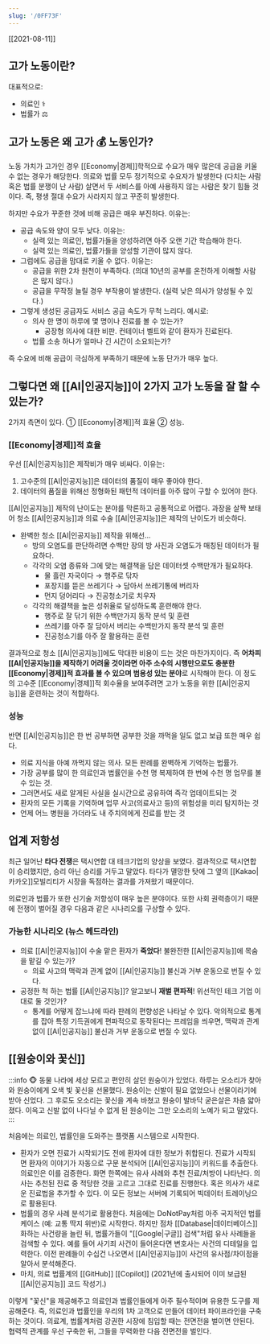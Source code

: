 ```yaml
---
slug: '/0FF73F'
---
```


[[2021-08-11]]

## 고가 노동이란?

대표적으로:

- 의료인 ⚕
- 법률가 ⚖

## 고가 노동은 왜 고가 💰 노동인가?

노동 가치가 고가인 경우 [[Economy|경제]]학적으로 수요가 매우 많은데 공급을 키울 수 없는 경우가 해당한다. 의료와 법률 모두 정기적으로 수요자가 발생한다 (다치는 사람 혹은 법률 분쟁이 난 사람) 살면서 두 서비스를 아예 사용하지 않는 사람은 찾기 힘들 것이다. 즉, 평생 절대 수요가 사라지지 않고 꾸준히 발생한다.

하지만 수요가 꾸준한 것에 비해 공급은 매우 부진하다. 이유는:

- 공급 속도와 양이 모두 낮다. 이유는:
  - 실력 있는 의료인, 법률가들을 양성하려면 아주 오랜 기간 학습해야 한다.
  - 실력 있는 의료인, 법률가들을 양성할 기관이 많지 않다.
- 그럼에도 공급을 맘대로 키울 수 없다. 이유는:
  - 공급을 위한 2차 원천이 부족하다. (의대 10년의 공부를 온전하게 이해할 사람은 많지 않다.)
  - 공급을 무작정 늘릴 경우 부작용이 발생한다. (실력 낮은 의사가 양성될 수 있다.)
- 그렇게 생성된 공급자도 서비스 공급 속도가 무척 느리다. 예시로:
  - 의사 한 명이 하루에 몇 명이나 진료를 볼 수 있는가?
    - 공장형 의사에 대한 비판. 컨테이너 벨트와 같이 환자가 진료된다.
  - 법률 소송 하나가 얼마나 긴 시간이 소요되는가?

즉 수요에 비해 공급이 극심하게 부족하기 때문에 노동 단가가 매우 높다.

## 그렇다면 왜 [[AI|인공지능]]이 2가지 고가 노동을 잘 할 수 있는가?

2가지 측면이 있다. ① [[Economy|경제]]적 효율 ② 성능.

### [[Economy|경제]]적 효율

우선 [[AI|인공지능]]은 제작비가 매우 비싸다. 이유는:

1. 고수준의 [[AI|인공지능]]은 데이터의 품질이 매우 좋아야 한다.
2. 데이터의 품질을 위해선 정형화된 패턴적 데이터를 아주 많이 구할 수 있어야 한다.

[[AI|인공지능]] 제작의 난이도는 분야를 막론하고 공통적으로 어렵다. 과장을 살짝 보태어 청소 [[AI|인공지능]]과 의료 수술 [[AI|인공지능]]은 제작의 난이도가 비슷하다.

- 완벽한 청소 [[AI|인공지능]] 제작을 위해선...
  - 방의 오염도를 판단하려면 수백만 장의 방 사진과 오염도가 매칭된 데이터가 필요하다.
  - 각각의 오염 종류와 그에 맞는 해결책을 담은 데이터셋 수백만개가 필요하다.
    - 물 흘린 자국이다 → 행주로 닦자
    - 포장지를 뜯은 쓰레기다 → 담아서 쓰레기통에 버리자
    - 먼지 덩어리다 → 진공청소기로 치우자
  - 각각의 해결책을 높은 성취율로 달성하도록 훈련해야 한다.
    - 행주로 잘 닦기 위한 수백만가지 동작 분석 및 훈련
    - 쓰레기를 아주 잘 담아서 버리는 수백만가지 동작 분석 및 훈련
    - 진공청소기를 아주 잘 활용하는 훈련

결과적으로 청소 [[AI|인공지능]]에도 막대한 비용이 드는 것은 마찬가지이다. 즉 **어차피 [[AI|인공지능]]을 제작하기 어려울 것이라면 아주 소수의 시행만으로도 충분한 [[Economy|경제]]적 효과를 볼 수 있으며 범용성 있는 분야**로 시작해야 한다. 이 정도의 고수준 [[Economy|경제]]적 회수율을 보여주려면 고가 노동을 위한 [[AI|인공지능]]을 훈련하는 것이 적합하다.

### 성능

반면 [[AI|인공지능]]은 한 번 공부하면 공부한 것을 까먹을 일도 없고 보급 또한 매우 쉽다.

- 의료 지식을 아예 까먹지 않는 의사. 모든 판례를 완벽하게 기억하는 법률가.
- 가장 공부를 많이 한 의료인과 법률인을 수천 명 복제하여 한 번에 수천 명 업무를 볼 수 있는 것.
- 그러면서도 새로 알게된 사실을 실시간으로 공유하여 즉각 업데이트되는 것
- 환자의 모든 기록을 기억하며 업무 사고(의료사고 등)의 위험성을 미리 탐지하는 것
- 언제 어느 병원을 가더라도 내 주치의에게 진료를 받는 것

## 업계 저항성

최근 일어난 **타다 전쟁**은 택시연합 대 테크기업의 양상을 보였다. 결과적으로 택시연합이 승리했지만, 승리 아닌 승리를 거두고 말았다. 타다가 멸망한 탓에 그 옆의 [[Kakao|카카오]]모빌리티가 시장을 독점하는 결과를 가져왔기 때문이다.

의료인과 법률가 또한 신기술 저항성이 매우 높은 분야이다. 또한 사회 권력층이기 때문에 전쟁이 벌어질 경우 다음과 같은 시나리오를 구상할 수 있다.

### 가능한 시나리오 (뉴스 헤드라인)

- 의료 [[AI|인공지능]]이 수술 맡은 환자가 **죽었다**! 불완전한 [[AI|인공지능]]에 목숨을 맡길 수 있는가?
  - 의료 사고의 맥락과 관계 없이 [[AI|인공지능]] 불신과 거부 운동으로 번질 수 있다.
- 공정한 척 하는 법률 [[AI|인공지능]]? 알고보니 **재벌 편파적**! 위선적인 테크 기업 이대로 둘 것인가?
  - 통계를 어떻게 잡느냐에 따라 판례의 편향성은 나타날 수 있다. 악의적으로 통계를 잡아 특정 기득권에게 편파적으로 동작된다는 프레임을 씌우면, 맥락과 관계 없이 [[AI|인공지능]] 불신과 거부 운동으로 번질 수 있다.

## [[원숭이와 꽃신]]

:::info 🐵
동물 나라에 세상 모르고 편안히 살던 원숭이가 있었다. 하루는 오소리가 찾아와 원숭이에게 오색 빛 꽃신을 선물했다. 원숭이는 신발이 필요 없었으나 선물이라기에 받아 신었다. 그 후로도 오소리는 꽃신을 계속 바쳤고 원숭이 발바닥 굳은살은 차츰 얇아졌다. 이윽고 신발 없이 나다닐 수 없게 된 원숭이는 그만 오소리의 노예가 되고 말았다.
:::

처음에는 의료인, 법률인을 도와주는 플랫폼 시스템으로 시작한다.

- 환자가 오면 진료가 시작되기도 전에 환자에 대한 정보가 취합된다. 진료가 시작되면 환자의 이야기가 자동으로 구문 분석되어 [[AI|인공지능]]이 키워드를 추출한다. 의료인은 이를 검증한다. 화면 한쪽에는 유사 사례와 추천 진료/처방이 나타난다. 의사는 추천된 진료 중 적당한 것을 고르고 그대로 진료를 진행한다. 혹은 의사가 새로운 진료법을 추가할 수 있다. 이 모든 정보는 서버에 기록되어 빅데이터 트레이닝으로 활용된다.
- 법률의 경우 사례 분석기로 활용한다. 처음에는 DoNotPay처럼 아주 국지적인 법률 케이스 (예: 교통 딱지 위반)로 시작한다. 하지만 점차 [[Database|데이터베이스]]화하는 사건량을 늘린 뒤, 법률가들이 "[[Google|구글]] 검색"처럼 유사 사례들을 검색할 수 있다. 예를 들어 사기죄 사건이 들어온다면 변호사는 사건의 디테일을 입력한다. 이전 판례들이 수십건 나오면서 [[AI|인공지능]]이 사건의 유사점/차이점을 알아서 분석해준다.
- 마치, 의료 법률계의 [[GitHub]] [[Copilot]] (2021년에 출시되어 이미 보급된 [[AI|인공지능]] 코드 작성기.)

이렇게 "꽃신"을 제공해주고 의료인과 법률인들에게 아주 필수적이며 유용한 도구를 제공해준다. 즉, 의료인과 법률인을 우리의 1차 고객으로 만들어 데이터 파이프라인을 구축하는 것이다. 의료계, 법률계처럼 강권한 시장에 침입할 때는 전면전을 벌이면 안된다. 협력적 관계를 우선 구축한 뒤, 그들을 무력화한 다음 전면전을 벌인다.
